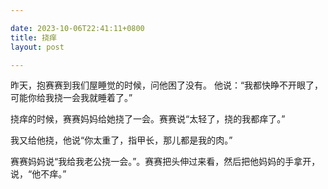 ```yaml
---

date: 2023-10-06T22:41:11+0800
title: 挠痒
layout: post

---
```


昨天，抱赛赛到我们屋睡觉的时候，问他困了没有。 他说：“我都快睁不开眼了，可能你给我挠一会我就睡着了。”

挠痒的时候，赛赛妈妈给她挠了一会。赛赛说“太轻了，挠的我都痒了。”

我又给他挠，他说“你太重了，指甲长，那儿都是我的肉。”

赛赛妈妈说“我给我老公挠一会。”。赛赛把头伸过来看，然后把他妈妈的手拿开，说，“他不痒。”

